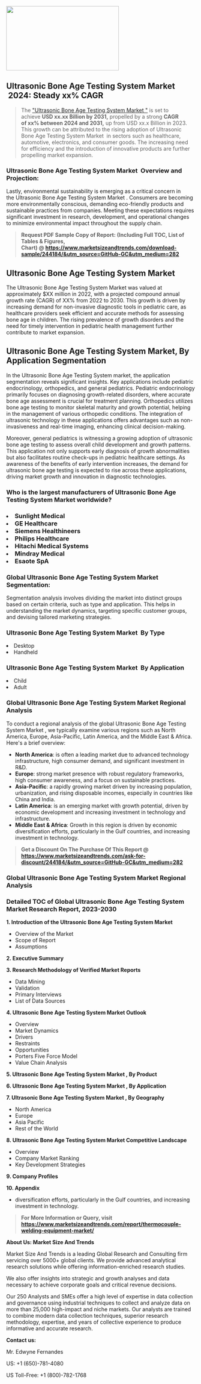 <p><img class="alignnone size-medium wp-image-20088" src="https://ffe5etoiles.com/wp-content/uploads/2024/12/MST1-300x171.png" alt="" width="300" height="171" /></p><h2 id="ember46" class="ember-view reader-text-block__heading-2">Ultrasonic Bone Age Testing System Market &nbsp;2024: Steady&nbsp;xx% CAGR</h2><blockquote id="ember47" class="ember-view reader-text-block__blockquote">The&nbsp;<a class="app-aware-link " href="https://www.marketsizeandtrends.com/download-sample/244184/&utm_source=GitHub-GC&utm_medium=282" target="_blank" data-test-app-aware-link="">"Ultrasonic Bone Age Testing System Market "</a>&nbsp;is set to achieve&nbsp;<strong>USD&nbsp;xx.xx&nbsp;Billion by 2031,</strong>&nbsp;propelled by a strong&nbsp;<strong>CAGR of&nbsp;xx% between 2024 and 2031,</strong>&nbsp;up from USD xx.x Billion in 2023. This growth can be attributed to the rising adoption of&nbsp;Ultrasonic Bone Age Testing System Market &nbsp;in sectors such as healthcare, automotive, electronics, and consumer goods. The increasing need for efficiency and the introduction of innovative products are further propelling market expansion.</blockquote><h3 id="ember48" class="ember-view reader-text-block__heading-3">Ultrasonic Bone Age Testing System Market &nbsp;Overview and Projection:</h3><p id="ember49" class="ember-view reader-text-block__paragraph">Lastly, environmental sustainability is emerging as a critical concern in the&nbsp;Ultrasonic Bone Age Testing System Market . Consumers are becoming more environmentally conscious, demanding eco-friendly products and sustainable practices from companies. Meeting these expectations requires significant investment in research, development, and operational changes to minimize environmental impact throughout the supply chain.</p><blockquote id="ember50" class="ember-view reader-text-block__blockquote"><strong>Request PDF Sample Copy of Report: (Including Full TOC, List of Tables &amp; Figures, Chart)&nbsp;@&nbsp;<strong><a href="https://www.marketsizeandtrends.com/download-sample/244184/&utm_source=GitHub-GC&utm_medium=282" target="_blank">https://www.marketsizeandtrends.com/download-sample/244184/&utm_source=GitHub-GC&utm_medium=282</a></strong></strong></blockquote><h3 class=""><h2>Ultrasonic Bone Age Testing System Market</h2><p>The Ultrasonic Bone Age Testing System Market was valued at approximately $XX million in 2022, with a projected compound annual growth rate (CAGR) of XX% from 2022 to 2030. This growth is driven by increasing demand for non-invasive diagnostic tools in pediatric care, as healthcare providers seek efficient and accurate methods for assessing bone age in children. The rising prevalence of growth disorders and the need for timely intervention in pediatric health management further contribute to market expansion.</p><h2>Ultrasonic Bone Age Testing System Market, By Application Segmentation</h2><p>In the Ultrasonic Bone Age Testing System market, the application segmentation reveals significant insights. Key applications include pediatric endocrinology, orthopedics, and general pediatrics. Pediatric endocrinology primarily focuses on diagnosing growth-related disorders, where accurate bone age assessment is crucial for treatment planning. Orthopedics utilizes bone age testing to monitor skeletal maturity and growth potential, helping in the management of various orthopedic conditions. The integration of ultrasonic technology in these applications offers advantages such as non-invasiveness and real-time imaging, enhancing clinical decision-making.</p><p>Moreover, general pediatrics is witnessing a growing adoption of ultrasonic bone age testing to assess overall child development and growth patterns. This application not only supports early diagnosis of growth abnormalities but also facilitates routine check-ups in pediatric healthcare settings. As awareness of the benefits of early intervention increases, the demand for ultrasonic bone age testing is expected to rise across these applications, driving market growth and innovation in diagnostic technologies.</p></h3><h3 id="" class="">Who is the largest manufacturers of&nbsp;Ultrasonic Bone Age Testing System Market worldwide?</h3><h3 class=""></Li><Li>Sunlight Medical</Li><Li> GE Healthcare</Li><Li> Siemens Healthineers</Li><Li> Philips Healthcare</Li><Li> Hitachi Medical Systems</Li><Li> Mindray Medical</Li><Li> Esaote SpA</h3><h3 id="ember53" class="ember-view reader-text-block__heading-3">Global&nbsp;Ultrasonic Bone Age Testing System Market Segmentation:</h3><p id="ember54" class="ember-view reader-text-block__paragraph">Segmentation analysis involves dividing the market into distinct groups based on certain criteria, such as type and application. This helps in understanding the market dynamics, targeting specific customer groups, and devising tailored marketing strategies.</p><h3 id="" class="">Ultrasonic Bone Age Testing System Market &nbsp;By Type</h3><p></Li><Li>Desktop</Li><Li> Handheld</p><h3 id="" class="">Ultrasonic Bone Age Testing System Market &nbsp;By Application</h3><p class=""></Li><Li>Child</Li><Li> Adult</p><h3 id="ember62" class="ember-view reader-text-block__heading-3">Global Ultrasonic Bone Age Testing System Market Regional Analysis</h3><p id="ember63" class="ember-view reader-text-block__paragraph">To conduct a regional analysis of the global Ultrasonic Bone Age Testing System Market , we typically examine various regions such as North America, Europe, Asia-Pacific, Latin America, and the Middle East &amp; Africa. Here's a brief overview:</p><ul><li><strong>North America</strong>: is often a leading market due to advanced technology infrastructure, high consumer demand, and significant investment in R&amp;D.</li><li><strong>Europe</strong>: strong market presence with robust regulatory frameworks, high consumer awareness, and a focus on sustainable practices.</li><li><strong>Asia-Pacific</strong>: a rapidly growing market driven by increasing population, urbanization, and rising disposable incomes, especially in countries like China and India.</li><li><strong>Latin America</strong>: is an emerging market with growth potential, driven by economic development and increasing investment in technology and infrastructure.</li><li><strong>Middle East &amp; Africa</strong>: Growth in this region is driven by economic diversification efforts, particularly in the Gulf countries, and increasing investment in technology.</li></ul><blockquote id="ember61" class="ember-view reader-text-block__blockquote"><strong>Get a Discount On The Purchase Of This Report @ <strong><a href="https://html-cleaner.com/" target="">https://www.marketsizeandtrends.com/ask-for-discount/244184/&utm_source=GitHub-GC&utm_medium=282</a></strong></strong></blockquote><h3 id="ember62" class="ember-view reader-text-block__heading-3">Global Ultrasonic Bone Age Testing System Market Regional Analysis</h3><h3 id="" class="">Detailed TOC of Global Ultrasonic Bone Age Testing System Market Research Report, 2023-2030</h3><p id="" class=""><strong>1. Introduction of the Ultrasonic Bone Age Testing System Market </strong></p><ul><li>Overview of the Market</li><li>Scope of Report</li><li>Assumptions</li></ul><p id="" class=""><strong>2. Executive Summary</strong></p><p id="" class=""><strong>3. Research Methodology of Verified Market Reports</strong></p><ul><li>Data Mining</li><li>Validation</li><li>Primary Interviews</li><li>List of Data Sources</li></ul><p id="" class=""><strong>4. Ultrasonic Bone Age Testing System Market Outlook</strong></p><ul><li>Overview</li><li>Market Dynamics</li><li>Drivers</li><li>Restraints</li><li>Opportunities</li><li>Porters Five Force Model</li><li>Value Chain Analysis</li></ul><p id="" class=""><strong>5. Ultrasonic Bone Age Testing System Market , By Product</strong></p><p id="" class=""><strong>6. Ultrasonic Bone Age Testing System Market , By Application</strong></p><p id="" class=""><strong>7. Ultrasonic Bone Age Testing System Market , By Geography</strong></p><ul><li>North America</li><li>Europe</li><li>Asia Pacific</li><li>Rest of the World</li></ul><p id="" class=""><strong>8. Ultrasonic Bone Age Testing System Market Competitive Landscape</strong></p><ul><li>Overview</li><li>Company Market Ranking</li><li>Key Development Strategies</li></ul><p id="" class=""><strong>9. Company Profiles</strong></p><p id="" class=""><strong>10. Appendix</strong></p><ul><li>diversification efforts, particularly in the Gulf countries, and increasing investment in technology.</li></ul><blockquote id="ember65" class="ember-view reader-text-block__blockquote"><strong>For More Information or Query, visit <strong><strong><a href="https://html-cleaner.com/" target="">https://www.marketsizeandtrends.com/report/thermocouple-welding-equipment-market/</a></strong></strong></strong></blockquote><p id="" class=""><strong>About Us: Market Size And Trends</strong></p><p id="" class="">Market Size And Trends is a leading Global Research and Consulting firm servicing over 5000+ global clients. We provide advanced analytical research solutions while offering information-enriched research studies.</p><p id="" class="">We also offer insights into strategic and growth analyses and data necessary to achieve corporate goals and critical revenue decisions.</p><p id="" class="">Our 250 Analysts and SMEs offer a high level of expertise in data collection and governance using industrial techniques to collect and analyze data on more than 25,000 high-impact and niche markets. Our analysts are trained to combine modern data collection techniques, superior research methodology, expertise, and years of collective experience to produce informative and accurate research.</p><p id="" class=""><strong>Contact us:</strong></p><p id="" class="">Mr. Edwyne Fernandes</p><p id="" class="">US: +1 (650)-781-4080</p><p id="" class="">US Toll-Free: +1 (800)-782-1768</p>

